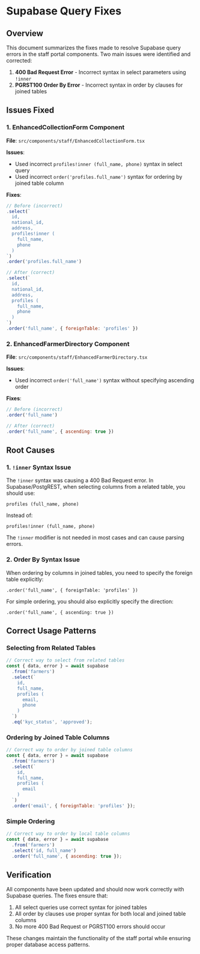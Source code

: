 # Supabase Query Fixes

## Overview
This document summarizes the fixes made to resolve Supabase query errors in the staff portal components. Two main issues were identified and corrected:

1. **400 Bad Request Error** - Incorrect syntax in select parameters using `!inner`
2. **PGRST100 Order By Error** - Incorrect syntax in order by clauses for joined tables

## Issues Fixed

### 1. EnhancedCollectionForm Component
**File**: `src/components/staff/EnhancedCollectionForm.tsx`

**Issues**:
- Used incorrect `profiles!inner (full_name, phone)` syntax in select query
- Used incorrect `order('profiles.full_name')` syntax for ordering by joined table column

**Fixes**:
```javascript
// Before (incorrect)
.select(`
  id,
  national_id,
  address,
  profiles!inner (
    full_name,
    phone
  )
`)
.order('profiles.full_name')

// After (correct)
.select(`
  id,
  national_id,
  address,
  profiles (
    full_name,
    phone
  )
`)
.order('full_name', { foreignTable: 'profiles' })
```

### 2. EnhancedFarmerDirectory Component
**File**: `src/components/staff/EnhancedFarmerDirectory.tsx`

**Issues**:
- Used incorrect `order('full_name')` syntax without specifying ascending order

**Fixes**:
```javascript
// Before (incorrect)
.order('full_name')

// After (correct)
.order('full_name', { ascending: true })
```

## Root Causes

### 1. `!inner` Syntax Issue
The `!inner` syntax was causing a 400 Bad Request error. In Supabase/PostgREST, when selecting columns from a related table, you should use:
```
profiles (full_name, phone)
```
Instead of:
```
profiles!inner (full_name, phone)
```

The `!inner` modifier is not needed in most cases and can cause parsing errors.

### 2. Order By Syntax Issue
When ordering by columns in joined tables, you need to specify the foreign table explicitly:
```
.order('full_name', { foreignTable: 'profiles' })
```

For simple ordering, you should also explicitly specify the direction:
```
.order('full_name', { ascending: true })
```

## Correct Usage Patterns

### Selecting from Related Tables
```javascript
// Correct way to select from related tables
const { data, error } = await supabase
  .from('farmers')
  .select(`
    id,
    full_name,
    profiles (
      email,
      phone
    )
  `)
  .eq('kyc_status', 'approved');
```

### Ordering by Joined Table Columns
```javascript
// Correct way to order by joined table columns
const { data, error } = await supabase
  .from('farmers')
  .select(`
    id,
    full_name,
    profiles (
      email
    )
  `)
  .order('email', { foreignTable: 'profiles' });
```

### Simple Ordering
```javascript
// Correct way to order by local table columns
const { data, error } = await supabase
  .from('farmers')
  .select('id, full_name')
  .order('full_name', { ascending: true });
```

## Verification
All components have been updated and should now work correctly with Supabase queries. The fixes ensure that:
1. All select queries use correct syntax for joined tables
2. All order by clauses use proper syntax for both local and joined table columns
3. No more 400 Bad Request or PGRST100 errors should occur

These changes maintain the functionality of the staff portal while ensuring proper database access patterns.